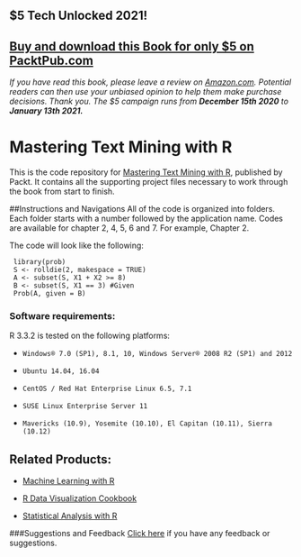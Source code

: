 ## $5 Tech Unlocked 2021!
[Buy and download this Book for only $5 on PacktPub.com](https://www.packtpub.com/product/mastering-text-mining-with-r/9781783551811)
-----
*If you have read this book, please leave a review on [Amazon.com](https://www.amazon.com/gp/product/178355181X).     Potential readers can then use your unbiased opinion to help them make purchase decisions. Thank you. The $5 campaign         runs from __December 15th 2020__ to __January 13th 2021.__*

# Mastering Text Mining with R
This is the code repository for [Mastering Text Mining with R](https://www.packtpub.com/big-data-and-business-intelligence/mastering-text-mining-r?utm_source=github&utm_medium=repository&utm_content=9781783551811), published by Packt. It contains all the supporting project files necessary to work through the book from start to finish.

##Instructions and Navigations
All of the code is organized into folders. Each folder starts with a number followed by the application name. Codes are available for chapter 2, 4, 5, 6 and 7. For example, Chapter 2.

The code will look like the following:

     library(prob)
     S <- rolldie(2, makespace = TRUE)
     A <- subset(S, X1 + X2 >= 8)
     B <- subset(S, X1 == 3) #Given
     Prob(A, given = B)
     
### Software requirements:
R 3.3.2 is tested on the following platforms:
*     Windows® 7.0 (SP1), 8.1, 10, Windows Server® 2008 R2 (SP1) and 2012
*     Ubuntu 14.04, 16.04
*     CentOS / Red Hat Enterprise Linux 6.5, 7.1
*     SUSE Linux Enterprise Server 11
*     Mavericks (10.9), Yosemite (10.10), El Capitan (10.11), Sierra (10.12)

## Related Products:
* [Machine Learning with R](https://www.packtpub.com/big-data-and-business-intelligence/machine-learning-r?utm_source=github&utm_medium=repository&utm_content=9781782162148)

* [R Data Visualization Cookbook](https://www.packtpub.com/big-data-and-business-intelligence/r-data-visualization-cookbook?utm_source=github&utm_medium=repository&utm_content=9781783989508)

* [Statistical Analysis with R](https://www.packtpub.com/big-data-and-business-intelligence/statistical-analysis-r?utm_source=github&utm_medium=repository&utm_content=9781849512084)

###Suggestions and Feedback
[Click here](https://docs.google.com/forms/d/e/1FAIpQLSe5qwunkGf6PUvzPirPDtuy1Du5Rlzew23UBp2S-P3wB-GcwQ/viewform) if you have any feedback or suggestions.
